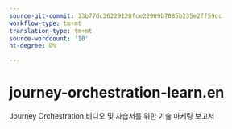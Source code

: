 ```yaml
---
source-git-commit: 33b77dc26229120fce22909b7085b235e2ff59cc
workflow-type: tm+mt
translation-type: tm+mt
source-wordcount: '10'
ht-degree: 0%

---
```

# journey-orchestration-learn.en

Journey Orchestration 비디오 및 자습서를 위한 기술 마케팅 보고서

